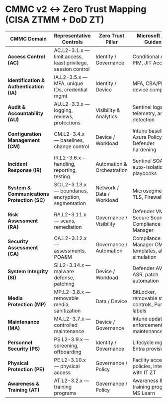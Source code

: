 # CMMC v2 ↔ Zero Trust Mapping (CISA ZTMM + DoD ZT)

| CMMC Domain | Representative Controls | Zero Trust Pillar | Microsoft / DoD Guidance | CISA Reference | DoD Reference |
|-------------|--------------------------|-------------------|--------------------------|----------------|---------------|
| **Access Control (AC)** | AC.L2-3.1.x — limit access, least privilege, session control | Identity / Governance | Conditional Access, PIM, JIT Access | Identity 1.1 (Access & AuthN) | User 1.1 (Authenticate & Authorize) |
| **Identification & Authentication (IA)** | IA.L2-3.5.x — MFA, unique IDs, credential mgmt | Identity / Device | MFA, CBA/PIV, device compliance | Identity 2.1 (MFA & Credential Hygiene) | User 2.1 (Authentication Enforcement) |
| **Audit & Accountability (AU)** | AU.L2-3.3.x — logging, reviews, protections | Visibility & Analytics | Sentinel logs, XDR telemetry, anomaly detection | Visibility 1.1 (Monitoring & Analysis) | Visibility & Analytics 1.2 (Audit & Monitor) |
| **Configuration Management (CM)** | CM.L2-3.4.x — baselines, change control | Device / Workload | Intune baselines, Azure Policy, Defender hardening | Devices 1.2 (Config Enforcement) | Device 1.3 (Baseline Enforcement) |
| **Incident Response (IR)** | IR.L2-3.6.x — handling, reporting, testing | Automation & Orchestration | Sentinel SOAR, auto-isolation, IR playbooks | Automation 1.1 (Orchestration) | Automation 2.1 (Incident Containment) |
| **System & Communications Protection (SC)** | SC.L2-3.13.x — boundaries, encryption, segmentation | Network / Data / Workload | Microsegmentation, TLS, Firewall, DLP | Networks 3.1 (Segmentation & Filtering) | Network 2.2 (Data Flow Control) |
| **Risk Assessment (RA)** | RA.L2-3.11.x — scans, remediation | Governance / Visibility | Defender VM, Secure Score, Compliance Manager | Visibility 2.1 (Risk Analytics) | Governance 1.1 (Risk Mgmt Activities) |
| **Security Assessment (CA)** | CA.L2-3.12.x — assessments, POA&M | Governance / Automation | Compliance Manager CMMC templates, attack simulation | Governance 1.1 (Assess & Validate) | Governance 2.1 (Assessment Activities) |
| **System Integrity (SI)** | SI.L2-3.14.x — malware defense, patching | Device / Workload | Defender AV/EDR, ASR, patch automation | Devices 2.1 (Integrity & Protection) | Device 2.2 (Integrity Verification) |
| **Media Protection (MP)** | MP.L2-3.8.x — removable media, sanitization | Data / Device | BitLocker, removable storage controls, Purview labels | Data 2.1 (Protection & Control) | Data 2.2 (Encryption & Control) |
| **Maintenance (MA)** | MA.L2-3.7.x — controlled maintenance | Device / Governance | Intune update enforcement, maintenance logs | Devices 1.3 (Lifecycle Mgmt) | Device 3.1 (Maintenance Activities) |
| **Personnel Security (PS)** | PS.L2-3.9.x — screening, offboarding | Identity / Governance | Lifecycle mgmt, Entra provisioning | Identity 3.1 (Lifecycle Mgmt) | User 3.2 (Identity Lifecycle) |
| **Physical Protection (PE)** | PE.L2-3.10.x — physical access | Governance / Policy | Facility access policies, integration with IT ZT | Governance 3.1 (Policy & Oversight) | Governance 4.1 (Physical Security) |
| **Awareness & Training (AT)** | AT.L2-3.2.x — training programs | Governance / Policy | Awareness & training programs, MS Learn | Governance 2.1 (Training & Awareness) | Governance 3.1 (Culture & Training) |
